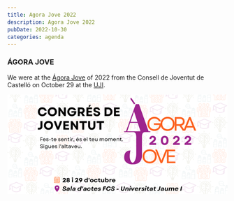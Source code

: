 ```yaml
---
title: Agora Jove 2022
description: Agora Jove 2022
pubDate: 2022-10-30
categories: agenda
---
```


### ÁGORA JOVE

We were at the [Ágora Jove](https://www.uji.es/perfils/estudiantat/v2/dise/asso/formadesperestudiants/paraagenda/congresagorajove22/) of 2022 from the Consell de Joventut de Castelló on October 29 at the [UJI](https://www.google.es/maps/place/Universitat+Jaume+I/@39.9902105,-0.0511631,14z/data=!4m6!3m5!1s0xd5ffe0fca9b5147:0x1368bf53b3a7fb3f!8m2!3d39.9943481!4d-0.0702147!16zL20vMDg0dGNk?coh=164777&entry=tt&shorturl=1).

![](images/BANNER-AGORA-JOVE-2-1.png)

